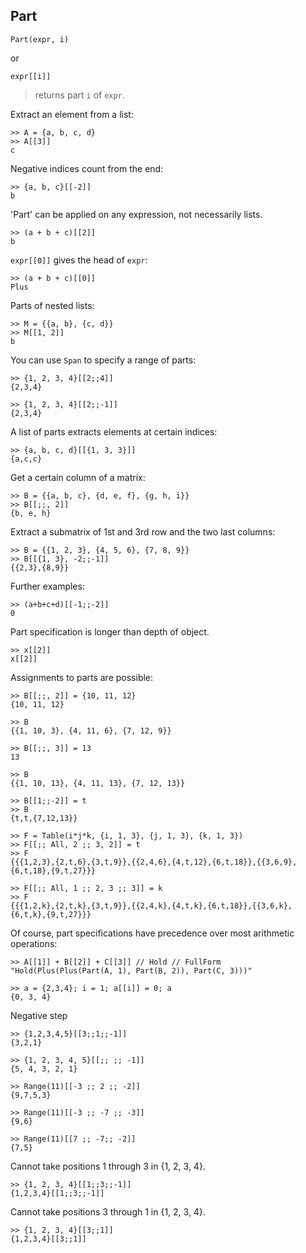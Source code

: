 ## Part
```  
Part(expr, i)
```  
or
```  
expr[[i]]
```  
> returns part `i` of `expr`. 

Extract an element from a list:
```  
>> A = {a, b, c, d}
>> A[[3]]
c
```  

Negative indices count from the end:
```  
>> {a, b, c}[[-2]]
b
```   

'Part' can be applied on any expression, not necessarily lists.
```  
>> (a + b + c)[[2]]
b
```  

`expr[[0]]` gives the head of `expr`:
```  
>> (a + b + c)[[0]]
Plus
```  

Parts of nested lists:
```  
>> M = {{a, b}, {c, d}}
>> M[[1, 2]]
b
```  

You can use `Span` to specify a range of parts:
```  
>> {1, 2, 3, 4}[[2;;4]]
{2,3,4}
 
>> {1, 2, 3, 4}[[2;;-1]]
{2,3,4}
```  

A list of parts extracts elements at certain indices:
```  
>> {a, b, c, d}[[{1, 3, 3}]]
{a,c,c}
```  
 
Get a certain column of a matrix:
```  
>> B = {{a, b, c}, {d, e, f}, {g, h, i}}
>> B[[;;, 2]]
{b, e, h}
```  

Extract a submatrix of 1st and 3rd row and the two last columns:
```  
>> B = {{1, 2, 3}, {4, 5, 6}, {7, 8, 9}}
>> B[[{1, 3}, -2;;-1]]
{{2,3},{8,9}}
```  

Further examples:
```  
>> (a+b+c+d)[[-1;;-2]]
0
```

Part specification is longer than depth of object.
```
>> x[[2]] 
x[[2]]
```  

Assignments to parts are possible:
```  
>> B[[;;, 2]] = {10, 11, 12}
{10, 11, 12}
 
>> B
{{1, 10, 3}, {4, 11, 6}, {7, 12, 9}}
 
>> B[[;;, 3]] = 13
13
 
>> B
{{1, 10, 13}, {4, 11, 13}, {7, 12, 13}}
 
>> B[[1;;-2]] = t
>> B
{t,t,{7,12,13}}
 
>> F = Table(i*j*k, {i, 1, 3}, {j, 1, 3}, {k, 1, 3})
>> F[[;; All, 2 ;; 3, 2]] = t
>> F
{{{1,2,3},{2,t,6},{3,t,9}},{{2,4,6},{4,t,12},{6,t,18}},{{3,6,9},{6,t,18},{9,t,27}}} 
 
>> F[[;; All, 1 ;; 2, 3 ;; 3]] = k
>> F
{{{1,2,k},{2,t,k},{3,t,9}},{{2,4,k},{4,t,k},{6,t,18}},{{3,6,k},{6,t,k},{9,t,27}}}
```  

Of course, part specifications have precedence over most arithmetic operations:
```  
>> A[[1]] + B[[2]] + C[[3]] // Hold // FullForm
"Hold(Plus(Plus(Part(A, 1), Part(B, 2)), Part(C, 3)))"
 
>> a = {2,3,4}; i = 1; a[[i]] = 0; a
{0, 3, 4}
```   

Negative step
```  
>> {1,2,3,4,5}[[3;;1;;-1]]
{3,2,1}
 
>> {1, 2, 3, 4, 5}[[;; ;; -1]]       
{5, 4, 3, 2, 1}
 
>> Range(11)[[-3 ;; 2 ;; -2]]
{9,7,5,3}
 
>> Range(11)[[-3 ;; -7 ;; -3]]
{9,6}
 
>> Range(11)[[7 ;; -7;; -2]]
{7,5}
```  

Cannot take positions 1 through 3 in {1, 2, 3, 4}.
```
>> {1, 2, 3, 4}[[1;;3;;-1]]
{1,2,3,4}[[1;;3;;-1]]
```

Cannot take positions 3 through 1 in {1, 2, 3, 4}.
```
>> {1, 2, 3, 4}[[3;;1]]
{1,2,3,4}[[3;;1]]
```